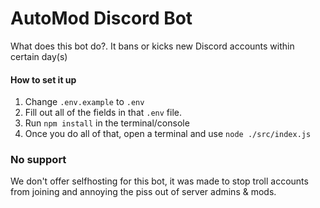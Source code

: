 # AutoMod Discord Bot
What does this bot do?. 
It bans or kicks new Discord accounts within certain day(s)


#### How to set it up

1) Change `.env.example` to `.env`
2) Fill out all of the fields in that `.env` file.
3) Run `npm install` in the terminal/console 
4) Once you do all of that, open a terminal and use `node ./src/index.js`

### No support 
We don't offer selfhosting for this bot, it was made to stop troll accounts from joining and annoying the piss out of server admins & mods.
